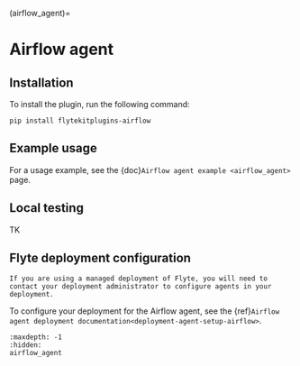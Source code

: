 (airflow_agent)=

# Airflow agent

## Installation

To install the plugin, run the following command:

`pip install flytekitplugins-airflow`

## Example usage

For a usage example, see the {doc}`Airflow agent example <airflow_agent>` page.

## Local testing

TK

## Flyte deployment configuration

```{note}
If you are using a managed deployment of Flyte, you will need to contact your deployment administrator to configure agents in your deployment.
```

To configure your deployment for the Airflow agent, see the {ref}`Airflow agent deployment documentation<deployment-agent-setup-airflow>`.

```{toctree}
:maxdepth: -1
:hidden:
airflow_agent
```
